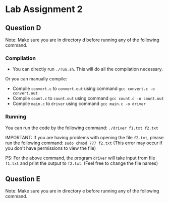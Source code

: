 # Lab Assignment 2

## Question D
Note: Make sure you are in directory d before running any of the following command.

### Compilation
- You can directly run ```./run.sh```. This will do all the compilation necessary.

Or you can manually compile:

- Compile ```convert.c``` to ```convert.out``` using command ```gcc convert.c -o convert.out```
- Compile ```count.c``` to ```count.out``` using command ```gcc count.c -o count.out```
- Compile ```main.c``` to ```driver``` using command ```gcc main.c -o driver```

### Running
You can run the code by the following command: ```./driver f1.txt f2.txt```

IMPORTANT: If you are having problems with opening the file ```f2.txt```, please run the following command: ```sudo chmod 777 f2.txt``` (This error may occur if you don't have permissions to view the file)

PS: For the above command, the program ```driver``` will take input from file ```f1.txt``` and print the output to ```f2.txt```. (Feel free to change the file names)

## Question E
Note: Make sure you are in directory e before running any of the following command.